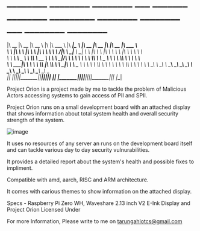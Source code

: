 
# ________  ________  ________        ___  _______   ________ _________        ________  ________  ___  ________  ________      
 |\   __  \|\   __  \|\   __  \      |\  \|\  ___ \ |\   ____|\___   ___\     |\   __  \|\   __  \|\  \|\   __  \|\   ___  \    
  \ \  \|\  \ \  \|\  \ \  \|\  \     \ \  \ \   __/|\ \  \___\|___ \  \_|     \ \  \|\  \ \  \|\  \ \  \ \  \|\  \ \  \\ \  \   
   \ \   ____\ \   _  _\ \  \\\  \  __ \ \  \ \  \_|/_\ \  \       \ \  \       \ \  \\\  \ \   _  _\ \  \ \  \\\  \ \  \\ \  \  
    \ \  \___|\ \  \\  \\ \  \\\  \|\  \\_\  \ \  \_|\ \ \  \____   \ \  \       \ \  \\\  \ \  \\  \\ \  \ \  \\\  \ \  \\ \  \ 
     \ \__\    \ \__\\ _\\ \_______\ \________\ \_______\ \_______\  \ \__\       \ \_______\ \__\\ _\\ \__\ \_______\ \__\\ \__\
      \|__|     \|__|\|__|\|_______|\|________|\|_______|\|_______|   \|__|        \|_______|\|__|\|__|\|__|\|_______|\|__| \|__|
                                                                                                                               
                                                                                                                               
                                                                                                                               
Project Orion is a project made by me to tackle the problem of Malicious Actors accessing systems to gain access of PII and SPII.

Project Orion runs on a small development board with an attached display that shows information about total system health and overall security strength of the system.

![image](https://github.com/Tarun-00/Project-Orion/assets/69211877/b2006bcd-abca-4365-bb0e-543546c48bb4)

It uses no resources of any server an runs on the development board itself and can tackle various day to day security vulnurabilities.

It provides a detailed report about the system's health and possible fixes to impliment.

Compatible with amd, aarch, RISC and ARM architecture.

It comes with carious themes to show information on the attached display.

Specs - Raspberry Pi Zero WH, Waveshare 2.13 inch V2 E-Ink Display and Project Orion Licensed Under 

For more Information, Please write to me on tarungahlotcs@gmail.com
